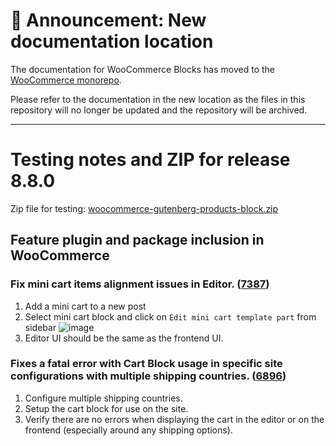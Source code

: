 # 📣 Announcement: New documentation location

The documentation for WooCommerce Blocks has moved to the [WooCommerce monorepo](https://github.com/woocommerce/woocommerce/tree/trunk/plugins/woocommerce-blocks/docs/).

Please refer to the documentation in the new location as the files in this repository will no longer be updated and the repository will be archived.

---

# Testing notes and ZIP for release 8.8.0

Zip file for testing: [woocommerce-gutenberg-products-block.zip](https://github.com/woocommerce/woocommerce-blocks/files/9859850/woocommerce-gutenberg-products-block.zip)

## Feature plugin and package inclusion in WooCommerce

### Fix mini cart items alignment issues in Editor. ([7387](https://github.com/woocommerce/woocommerce-blocks/pull/7387))

1. Add a mini cart to a new post
2. Select mini cart block and click on `Edit mini cart template part` from sidebar
   ![image](https://user-images.githubusercontent.com/16707866/195553558-49c48e77-adfb-4e5e-a36f-72e6eeddacc5.png)
3. Editor UI should be the same as the frontend UI.

### Fixes a fatal error with Cart Block usage in specific site configurations with multiple shipping countries. ([6896](https://github.com/woocommerce/woocommerce-blocks/pull/6896))

1. Configure multiple shipping countries.
2. Setup the cart block for use on the site.
3. Verify there are no errors when displaying the cart in the editor or on the frontend (especially around any shipping options).
